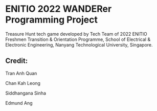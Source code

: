 # ENITIO 2022 WANDERer Programming Project

Treasure Hunt tech game developed by Tech Team of 2022 ENITIO Freshmen Transition & Orientation Programme, School of Electrical & Electronic Engineering, Nanyang Technological University, Singapore.

## Credit:
Tran Anh Quan

Chan Kah Leong

Siddhangana Sinha

Edmund Ang
